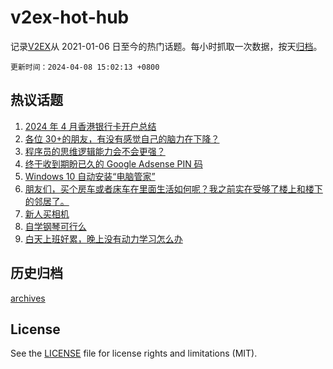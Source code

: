 # v2ex-hot-hub

 记录[V2EX](https://www.v2ex.com/)从 2021-01-06 日至今的热门话题。每小时抓取一次数据，按天[归档](archives)。

`更新时间：2024-04-08 15:02:13 +0800`

## 热议话题

1. [2024 年 4 月香港银行卡开户总结](https://www.v2ex.com/t/1030463)
1. [各位 30+的朋友，有没有感觉自己的脑力在下降？](https://www.v2ex.com/t/1030442)
1. [程序员的思维逻辑能力会不会更强？](https://www.v2ex.com/t/1030433)
1. [终于收到期盼已久的 Google Adsense PIN 码](https://www.v2ex.com/t/1030273)
1. [Windows 10 自动安装“电脑管家”](https://www.v2ex.com/t/1030431)
1. [朋友们，买个房车或者床车在里面生活如何呢？我之前实在受够了楼上和楼下的邻居了。](https://www.v2ex.com/t/1030363)
1. [新人买相机](https://www.v2ex.com/t/1030486)
1. [自学钢琴可行么](https://www.v2ex.com/t/1030306)
1. [白天上班好累，晚上没有动力学习怎么办](https://www.v2ex.com/t/1030287)

## 历史归档

[archives](archives)

## License

See the [LICENSE](LICENSE) file for license rights and limitations (MIT).

